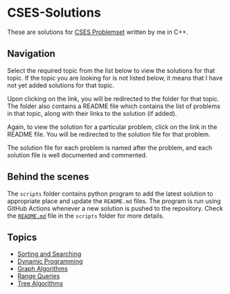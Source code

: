 # CSES-Solutions

These are solutions for [CSES Problemset](https://cses.fi/problemset) written by me in C++.

## Navigation

Select the required topic from the list below to view the solutions for that topic. If the topic you are looking for is not listed below, it means that I have not yet added solutions for that topic.

Upon clicking on the link, you will be redirected to the folder for that topic. The folder also contains a README file which contains the list of problems in that topic, along with their links to the solution (if added).

Again, to view the solution for a particular problem, click on the link in the README file. You will be redirected to the solution file for that problem.

The solution file for each problem is named after the problem, and each solution file is well documented and commented.

## Behind the scenes

The ```scripts``` folder contains python program to add the latest solution to appropriate place and update the ```README.md``` files. The program is run using GitHub Actions whenever a new solution is pushed to the repository. Check the [```README.md```](scripts/README.md) file in the ```scripts``` folder for more details.

## Topics

- [Sorting and Searching](/Sorting%20and%20Searching/)
- [Dynamic Programming](/Dynamic%20Programming/)
- [Graph Algorithms](/Graph%20Algorithms/)
- [Range Queries](/Range%20Queries/)
- [Tree Algorithms](/Tree%20Algorithms/)
